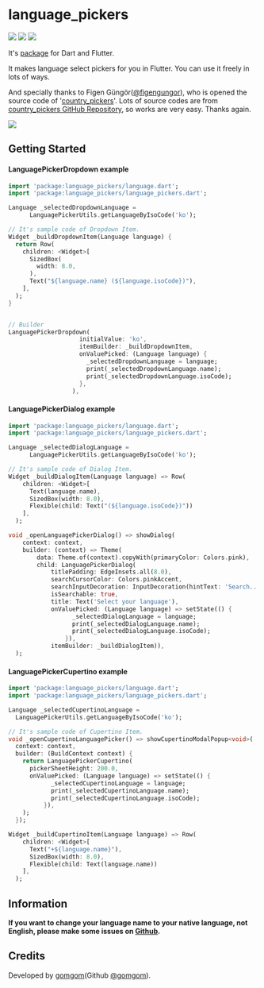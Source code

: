 # language_pickers

![](https://img.shields.io/github/license/gomgom/flutter_language_pickers.svg)
![](https://img.shields.io/badge/Flutter%20Package-^0.2.0+1-blue.svg)
![](https://img.shields.io/github/languages/code-size/gomgom/flutter_language_pickers.svg)

It's [package](https://flutter.io/developing-packages/) for Dart and Flutter.

It makes language select pickers for you in Flutter. You can use it freely in lots of ways.

And specially thanks to Figen Güngör([@figengungor](https://github.com/figengungor)), who is opened the source code of '[country_pickers](https://pub.dartlang.org/packages/country_pickers)'.
Lots of source codes are from [country_pickers GitHub Repository](https://github.com/figengungor/country_pickers), so works are very easy. Thanks again.

![](art/example.gif)

## Getting Started

#### LanguagePickerDropdown example

```dart
import 'package:language_pickers/language.dart';
import 'package:language_pickers/language_pickers.dart';

Language _selectedDropdownLanguage =
      LanguagePickerUtils.getLanguageByIsoCode('ko');

// It's sample code of Dropdown Item.
Widget _buildDropdownItem(Language language) {
  return Row(
    children: <Widget>[
      SizedBox(
        width: 8.0,
      ),
      Text("${language.name} (${language.isoCode})"),
    ],
  );
}


// Builder
LanguagePickerDropdown(
                    initialValue: 'ko',
                    itemBuilder: _buildDropdownItem,
                    onValuePicked: (Language language) {
                      _selectedDropdownLanguage = language;
                      print(_selectedDropdownLanguage.name);
                      print(_selectedDropdownLanguage.isoCode);
                    },
                  ),
```

#### LanguagePickerDialog example

```dart
import 'package:language_pickers/language.dart';
import 'package:language_pickers/language_pickers.dart';

Language _selectedDialogLanguage =
      LanguagePickerUtils.getLanguageByIsoCode('ko');

// It's sample code of Dialog Item.
Widget _buildDialogItem(Language language) => Row(
    children: <Widget>[
      Text(language.name),
      SizedBox(width: 8.0),
      Flexible(child: Text("(${language.isoCode})"))
    ],
  );

void _openLanguagePickerDialog() => showDialog(
    context: context,
    builder: (context) => Theme(
        data: Theme.of(context).copyWith(primaryColor: Colors.pink),
        child: LanguagePickerDialog(
            titlePadding: EdgeInsets.all(8.0),
            searchCursorColor: Colors.pinkAccent,
            searchInputDecoration: InputDecoration(hintText: 'Search...'),
            isSearchable: true,
            title: Text('Select your language'),
            onValuePicked: (Language language) => setState(() {
                  _selectedDialogLanguage = language;
                  print(_selectedDialogLanguage.name);
                  print(_selectedDialogLanguage.isoCode);
                }),
            itemBuilder: _buildDialogItem)),
  );
```

#### LanguagePickerCupertino example

```dart
import 'package:language_pickers/language.dart';
import 'package:language_pickers/language_pickers.dart';

Language _selectedCupertinoLanguage =
  LanguagePickerUtils.getLanguageByIsoCode('ko');

// It's sample code of Cupertino Item.
void _openCupertinoLanguagePicker() => showCupertinoModalPopup<void>(
  context: context,
  builder: (BuildContext context) {
    return LanguagePickerCupertino(
      pickerSheetHeight: 200.0,
      onValuePicked: (Language language) => setState(() {
            _selectedCupertinoLanguage = language;
            print(_selectedCupertinoLanguage.name);
            print(_selectedCupertinoLanguage.isoCode);
          }),
    );
  });

Widget _buildCupertinoItem(Language language) => Row(
    children: <Widget>[
      Text("+${language.name}"),
      SizedBox(width: 8.0),
      Flexible(child: Text(language.name))
    ],
  );
```


## Information

**If you want to change your language name to your native language, not English, please make some issues on [Github](https://github.com/gomgom/flutter_language_pickers/issues).**


## Credits

Developed by [gomgom](https://www.gomgom.net)(Github [@gomgom](https://github.com/gomgom)).